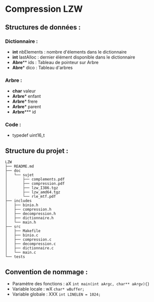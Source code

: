 Compression LZW
===============

Structures de données :
------------------------

### Dictionnaire :
- **int** nbElements : nombre d'élements dans le dictionnaire
- **int** lastAlloc : dernier élément disponible dans le dictionnaire
- **Abre**** ids : Tableau de pointeur sur Arbre
- **Abre*** dico : Tableau d'arbres

### Arbre :
- **char** valeur
- **Arbre*** enfant
- **Arbre*** frere
- **Arbre*** parent
- **Arbre**\*\*\* id

### Code :
- typedef uint16_t


Structure du projet :
---------------------
```
LZW
├── README.md
├── doc
│   └── sujet
│       ├── complements.pdf
│       ├── compression.pdf
│       ├── lzw_I386.tgz
│       ├── lzw_amd64.tgz
│       └── rle_mtf.pdf
├── includes
│   ├── binio.h
│   ├── compression.h
│   ├── decompression.h
│   ├── dictionnaire.h
│   └── main.h
├── src
│   ├── Makefile
│   ├── binio.c
│   ├── compression.c
│   ├── decompression.c
│   ├── dictionnaire.c
│   └── main.c
└── tests
```

Convention de nommage :
---------------------
- Paramètre des fonctions : aX ``` int main(int aArgc, char** aArgv){} ```
- Variable locale : wX ```char* wBuffer;```
- Variable globale : XXX ```int LINELEN = 1024;```
